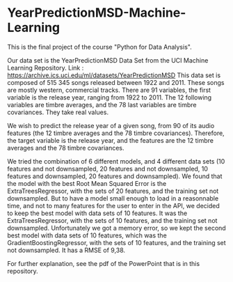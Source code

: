 # YearPredictionMSD-Machine-Learning
This is the final project of the course "Python for Data Analysis".

Our data set is the YearPredictionMSD Data Set from the UCI Machine Learning Repository.
Link : https://archive.ics.uci.edu/ml/datasets/YearPredictionMSD
This data set is composed of 515 345 songs released between 1922 and 2011. These songs are mostly western, commercial tracks. There are 91 variables, the first variable is the release year, ranging from 1922 to 2011. The 12 following variables are timbre averages, and the 78 last variables are timbre covariances. They take real values.

We wish to predict the release year of a given song, from 90 of its audio features (the 12 timbre averages and the 78 timbre covariances).
Therefore, the target variable is the release year, and the features are the 12 timbre averages and the 78 timbre covariances.

We tried the combination of 6 different models, and 4 different data sets (10 features and not downsampled, 20 features and not downsampled, 10 features and downsampled, 20 features and downsampled).
We found that the model with the best Root Mean Squared Error is the ExtraTreesRegressor, with the sets of 20 features, and the training set not downsampled. But to have a model small enough to load in a reasonnable time, and not to many features for the user to enter in the API, we decided to keep the best model with data sets of 10 features. It was the ExtraTreesRegressor, with the sets of 10 features, and the training set not downsampled. Unfortunately we got a memory error, so we kept the second best model with data sets of 10 features, which was the GradientBoostingRegressor, with the sets of 10 features, and the training set not downsampled. It has a RMSE of 9,38.


For further explanation, see the pdf of the PowerPoint that is in this repository.
